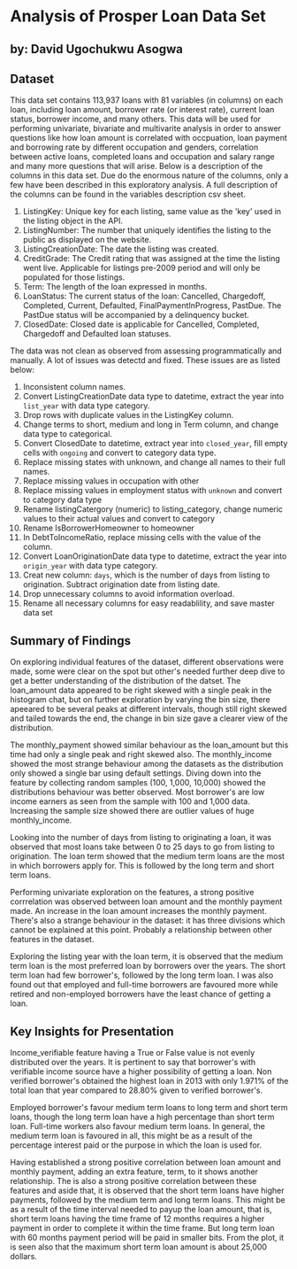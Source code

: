 # Analysis of Prosper Loan Data Set
## by: David Ugochukwu Asogwa


## Dataset
This data set contains 113,937 loans with 81 variables (in columns) on each loan, including loan amount, borrower rate (or interest rate), current loan status, borrower income, and many others. This data will be used for performing univariate, bivariate and multivarite analysis in order to answer questions like how loan amount is correlated with occpuation, loan payment and borrowing rate by different occupation and genders, correlation between active loans, completed loans and occupation and salary range and many more questions that will arise. Below is a description of the columns in this data set. Due do the enormous nature of the columns, only a few have been described in this exploratory analysis. A full description of the columns can be found in the variables description csv sheet.

1. ListingKey: Unique key for each listing, same value as the 'key' used in the listing object in the API.
2. ListingNumber: The number that uniquely identifies the listing to the public as displayed on the website.
3. ListingCreationDate: The date the listing was created.
4. CreditGrade: The Credit rating that was assigned at the time the listing went live. Applicable for listings pre-2009 period and will only be populated for those listings.
5. Term: The length of the loan expressed in months.
6. LoanStatus: The current status of the loan: Cancelled,  Chargedoff, Completed, Current, Defaulted, FinalPaymentInProgress, PastDue. The PastDue status will be accompanied by a delinquency bucket.
7. ClosedDate: Closed date is applicable for Cancelled, Completed, Chargedoff and Defaulted loan statuses. 

The data was not clean as observed from assessing programmatically and manually. A lot of issues was detectd and fixed. These issues are as listed below:
1. Inconsistent column names.
2. Convert ListingCreationDate data type to datetime, extract the year into `list_year` with data type category.
3. Drop rows with duplicate values in the ListingKey column.
4. Change terms to short, medium and long in Term column, and change data type to categorical.
5. Convert ClosedDate to datetime, extract year into `closed_year`, fill empty cells with `ongoing` and convert to category data type.
6. Replace missing states with unknown, and change all names to their full names.
7. Replace missing values in occupation with other
8. Replace missing values in employment status with `unknown` and convert to category data type
9. Rename listingCatergory (numeric) to listing_category, change numeric values to their actual values and convert to category
10. Rename IsBorrowerHomeowner to homeowner
11. In DebtToIncomeRatio, replace missing cells with the value of the column.
12. Convert LoanOriginationDate data type to datetime, extract the year into `origin_year` with data type category.
13. Creat new column: `days`, which is the number of days from listing to origination. Subtract origination date from listing date.
14. Drop unnecessary columns to avoid information overload.
15. Rename all necessary columns for easy readablility, and save master data set


## Summary of Findings

On exploring individual features of the dataset, different observations were made, some were clear on the spot but other's needed further deep dive to get a better understanding of the distribution of the datset. The loan_amount data appeared to be right skewed with a single peak in the histogram chat, but on further exploration by varying the bin size, there apeeared to be several peaks at different intervals, though still right skewed and tailed towards the end, the change in bin size gave a clearer view of the distribution.

The monthly_payment showed similar behaviour as the loan_amount but this time had only a single peak and right skewed also. The monthly_income showed the most strange behaviour among the datasets as the distribution only showed a single bar using default settings. Diving down into the feature by collecting random samples (100, 1,000, 10,000) showed the distributions behaviour was better observed. Most borrower's are low income earners as seen from the sample with 100 and 1,000 data. Increasing the sample size showed there are outlier values of huge monthly_income.

Looking into the number of days from listing to originating a loan, it was observed that most loans take between 0 to 25 days to go from listing to origination. The loan term showed that the medium term loans are the most in which borrowers apply for. This is followed by the long term and short term loans.

Performing univariate exploration on the features, a strong positive corrrelation was observed between loan amount and the monthly payment made. An increase in the loan amount increases the monthly payment. There's also a strange behaviour in the dataset: it has three divisions which cannot be explained at this point. Probably a relationship between other features in the dataset.

Exploring the listing year with the loan term, it is observed that the medium term loan is the most preferred loan by borrowers over the years. The short term loan had few borrower's, followed by the long term loan. I was also found out that employed and full-time borrowers are favoured more while retired and non-employed borrowers have the least chance of getting a loan.



## Key Insights for Presentation

Income_verifiable feature having a True or False value is not evenly distributed over the years. It is pertinent to say that borrower's with verifiable income source have a higher possibility of getting a loan. Non verified borrower's obtained the highest loan in 2013 with only 1.971% of the total loan that year compared to 28.80% given to verified borrower's.

Employed borrower's favour medium term loans to long term and short term loans, though the long term loan have a high percentage than short term loan. Full-time workers also favour medium term loans. In general, the medium term loan is favoured in all, this might be as a result of the percentage interest paid or the purpose in which the loan is used for.

Having established a strong positive correlation between loan amount and monthly payment, adding an extra feature, term, to it shows another relationship. The is also a strong positive correlation between these features and aside that, it is observed that the short term loans have higher payments, followed by the medium term and long term loans. This might be as a result of the time interval needed to payup the loan amount, that is, short term loans having the  time frame of 12 months requires a higher payment in order to complete it within the time frame. But long term loan with 60 months payment period will be paid in smaller bits. From the plot, it is seen also that the maximum short term loan amount is about 25,000 dollars.
